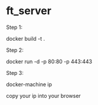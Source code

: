 # ft_server

Step 1:

docker build -t <NomImage> .


Step 2:

docker run -d -p 80:80 -p 443:443 <NomImage>

Step 3:

docker-machine ip

copy your ip into your browser